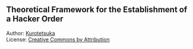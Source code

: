## Theoretical Framework for the Establishment of a Hacker Order

Author: [Kurotetsuka](https://github.com/kurotetsuka)  
License: [Creative Commons by Attribution](legal/cc-by.md)  
